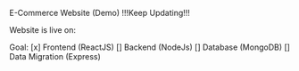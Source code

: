 E-Commerce Website (Demo)
!!!Keep Updating!!!

Website is live on:

Goal:
[x] Frontend (ReactJS)
[] Backend (NodeJs)
[] Database (MongoDB)
[] Data Migration (Express)
